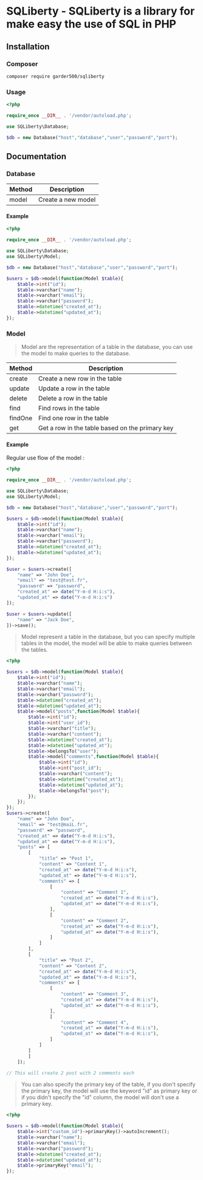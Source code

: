 # SQLiberty - SQLiberty is a library for make easy the use of SQL in PHP 

## Installation

### Composer

```bash
composer require garder500/sqliberty
```

### Usage

```php
<?php

require_once __DIR__ . '/vendor/autoload.php';

use SQLiberty\Database;

$db = new Database("host","database","user","password","port");
```

## Documentation

### Database 

| Method | Description |
| ------ | ----------- |
| model | Create a new model |

#### Example

```php
<?php

require_once __DIR__ . '/vendor/autoload.php';

use SQLiberty\Database;
use SQLiberty\Model;

$db = new Database("host","database","user","password","port");

$users = $db->model(function(Model $table){
    $table->int("id");
    $table->varchar("name");
    $table->varchar("email");
    $table->varchar("password");
    $table->datetime("created_at");
    $table->datetime("updated_at");
});
```

### Model

> Model are the representation of a table in the database, you can use the model to make queries to the database.

| Method | Description |
| ------ | ----------- |
| create | Create a new row in the table |
| update | Update a row in the table |
| delete | Delete a row in the table |
| find | Find rows in the table |
| findOne | Find one row in the table |
| get | Get a row in the table based on the primary key |

#### Example

Regular use flow  of the model :
```php
<?php

require_once __DIR__ . '/vendor/autoload.php';

use SQLiberty\Database;
use SQLiberty\Model;

$db = new Database("host","database","user","password","port");

$users = $db->model(function(Model $table){
    $table->int("id");
    $table->varchar("name");
    $table->varchar("email");
    $table->varchar("password");
    $table->datetime("created_at");
    $table->datetime("updated_at");
});

$user = $users->create([
    "name" => "John Doe",
    "email" => "test@test.fr",
    "password" => "password",
    "created_at" => date("Y-m-d H:i:s"),
    "updated_at" => date("Y-m-d H:i:s")
]);

$user = $users->update([
    "name" => "Jack Doe",
])->save();
```

> Model represent a table in the database, but you can specify multiple tables in the model, the model will be able to make queries between the tables.

```php
<?php

$users = $db->model(function(Model $table){
    $table->int("id");
    $table->varchar("name");
    $table->varchar("email");
    $table->varchar("password");
    $table->datetime("created_at");
    $table->datetime("updated_at");
    $table->model("posts",function(Model $table){
        $table->int("id");
        $table->int("user_id");
        $table->varchar("title");
        $table->varchar("content");
        $table->datetime("created_at");
        $table->datetime("updated_at");
        $table->belongsTo("user");
        $table->model("comments",function(Model $table){
            $table->int("id");
            $table->int("post_id");
            $table->varchar("content");
            $table->datetime("created_at");
            $table->datetime("updated_at");
            $table->belongsTo("post");
        });
    });
});
$users->create([
    "name" => "John Doe",
    "email" => "test@maiL.fr",
    "password" => "password",
    "created_at" => date("Y-m-d H:i:s"),
    "updated_at" => date("Y-m-d H:i:s"),
    "posts" => [
        [
            "title" => "Post 1",
            "content" => "Content 1",
            "created_at" => date("Y-m-d H:i:s"),
            "updated_at" => date("Y-m-d H:i:s"),
            "comments" => [
                [
                    "content" => "Comment 1",
                    "created_at" => date("Y-m-d H:i:s"),
                    "updated_at" => date("Y-m-d H:i:s"),
                ],
                [
                    "content" => "Comment 2",
                    "created_at" => date("Y-m-d H:i:s"),
                    "updated_at" => date("Y-m-d H:i:s"),
                ]
            ]
        ],
        [
            "title" => "Post 2",
            "content" => "Content 2",
            "created_at" => date("Y-m-d H:i:s"),
            "updated_at" => date("Y-m-d H:i:s"),
            "comments" => [
                [
                    "content" => "Comment 3",
                    "created_at" => date("Y-m-d H:i:s"),
                    "updated_at" => date("Y-m-d H:i:s"),
                ],
                [
                    "content" => "Comment 4",
                    "created_at" => date("Y-m-d H:i:s"),
                    "updated_at" => date("Y-m-d H:i:s"),
                ]
            ]
        ]
        ]
    ]);

// This will create 2 post with 2 comments each
```

> You can also specify the primary key of the table, if you don't specify the primary key, the model will use the keyword "id" as primary key or if you didn't specify the "id" column, the model will don't use a primary key.

```php
<?php

$users = $db->model(function(Model $table){
    $table->int("custom_id")->primaryKey()->autoIncrement();
    $table->varchar("name");
    $table->varchar("email");
    $table->varchar("password");
    $table->datetime("created_at");
    $table->datetime("updated_at");
    $table->primaryKey("email");
});
```



